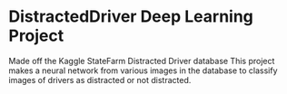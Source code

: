# DistractedDriver Deep Learning Project

Made off the Kaggle StateFarm Distracted Driver database
This project makes a neural network from various images in the database to classify images of drivers as distracted or not distracted.
